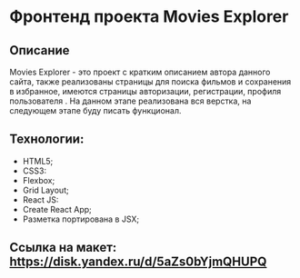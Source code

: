 # Фронтенд проекта Movies Explorer

## Описание 
Movies Explorer - это проект с кратким описанием автора данного сайта, также реализованы страницы для поиска фильмов и сохранения в избранное, имеются страницы авторизации, регистрации, профиля пользователя . На данном этапе реализована вся верстка, на следующем этапе буду писать функционал.

## Технологии:
  - HTML5;
  - CSS3:
  - Flexbox;
  - Grid Layout;
  - React JS:
  - Create React App;
  - Разметка портирована в JSX;

## Ссылка на макет: https://disk.yandex.ru/d/5aZs0bYjmQHUPQ
